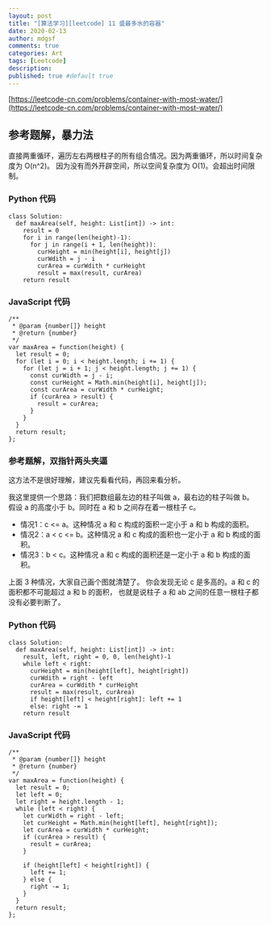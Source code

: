 ```yaml
---
layout: post
title: "[算法学习][leetcode] 11 盛最多水的容器"
date: 2020-02-13
author: mdgsf
comments: true
categories: Art
tags: [Leetcode]
description:
published: true #default true
---
```


[https://leetcode-cn.com/problems/container-with-most-water/](https://leetcode-cn.com/problems/container-with-most-water/)

## 参考题解，暴力法

直接两重循环，遍历左右两根柱子的所有组合情况。因为两重循环，所以时间复杂度为 O(n^2)。
因为没有而外开辟空间，所以空间复杂度为 O(1)。会超出时间限制。

### Python 代码

```
class Solution:
  def maxArea(self, height: List[int]) -> int:
    result = 0
    for i in range(len(height)-1):
      for j in range(i + 1, len(height)):
        curHeight = min(height[i], height[j])
        curWdith = j - i
        curArea = curWdith * curHeight
        result = max(result, curArea)
    return result
```

### JavaScript 代码

```
/**
 * @param {number[]} height
 * @return {number}
 */
var maxArea = function(height) {
  let result = 0;
  for (let i = 0; i < height.length; i += 1) {
    for (let j = i + 1; j < height.length; j += 1) {
      const curWidth = j - i;
      const curHeight = Math.min(height[i], height[j]);
      const curArea = curWidth * curHeight;
      if (curArea > result) {
        result = curArea;
      }
    }
  }
  return result;
};
```

### 参考题解，双指针两头夹逼

这方法不是很好理解，建议先看看代码，再回来看分析。

我这里提供一个思路：我们把数组最左边的柱子叫做 a，最右边的柱子叫做 b。
假设 a 的高度小于 b。同时在 a 和 b 之间存在着一根柱子 c。

- 情况1：c <= a。这种情况 a 和 c 构成的面积一定小于 a 和 b 构成的面积。
- 情况2：a < c <= b。这种情况 a 和 c 构成的面积也一定小于 a 和 b 构成的面积。
- 情况3：b < c。这种情况 a 和 c 构成的面积还是一定小于 a 和 b 构成的面积。

上面 3 种情况，大家自己画个图就清楚了。
你会发现无论 c 是多高的。a 和 c 的面积都不可能超过 a 和 b 的面积，
也就是说柱子 a 和 ab 之间的任意一根柱子都没有必要判断了。

### Python 代码

```
class Solution:
  def maxArea(self, height: List[int]) -> int:
    result, left, right = 0, 0, len(height)-1
    while left < right:
      curHeight = min(height[left], height[right])
      curWdith = right - left
      curArea = curWdith * curHeight
      result = max(result, curArea)
      if height[left] < height[right]: left += 1
      else: right -= 1
    return result
```

### JavaScript 代码

```
/**
 * @param {number[]} height
 * @return {number}
 */
var maxArea = function(height) {
  let result = 0;
  let left = 0;
  let right = height.length - 1;
  while (left < right) {
    let curWidth = right - left;
    let curHeight = Math.min(height[left], height[right]);
    let curArea = curWidth * curHeight;
    if (curArea > result) {
      result = curArea;
    }

    if (height[left] < height[right]) {
      left += 1;
    } else {
      right -= 1;
    }
  }
  return result;
};
```

